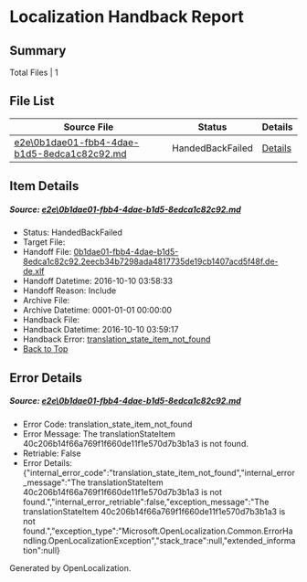 # <a name='report-top'></a> Localization Handback Report

## Summary
 Total Files | 1

## File List
 Source File | Status | Details 
 ----------- | ------ | ------- 
 [e2e\0b1dae01-fbb4-4dae-b1d5-8edca1c82c92.md](https://github.com/OpenLocalizationTestOrg/ol-test0/blob/71f5af2982b904ed66b0ab23b38c1d7d502b5e59/e2e/0b1dae01-fbb4-4dae-b1d5-8edca1c82c92.md) | HandedBackFailed | [Details](#40c206b14f66a769f1f660de11f1e570d7b3b1a31)

## Item Details
##### <a name='40c206b14f66a769f1f660de11f1e570d7b3b1a31'></a> Source: [e2e\0b1dae01-fbb4-4dae-b1d5-8edca1c82c92.md](https://github.com/OpenLocalizationTestOrg/ol-test0/blob/71f5af2982b904ed66b0ab23b38c1d7d502b5e59/e2e/0b1dae01-fbb4-4dae-b1d5-8edca1c82c92.md)
* Status: HandedBackFailed
* Target File: 
* Handoff File: [0b1dae01-fbb4-4dae-b1d5-8edca1c82c92.2eecb34b7298ada4817735de19cb1407acd5f48f.de-de.xlf](https://github.com/OpenLocalizationTestOrg/ol-test0-handoff/blob/41f7fb298fd08232a3550c59b3139a98d3bd87f5/ol-handoff/OpenLocalizationTestOrg/ol-test0-dede/qimu/ht/0b1dae01-fbb4-4dae-b1d5-8edca1c82c92.2eecb34b7298ada4817735de19cb1407acd5f48f.de-de.xlf)
* Handoff Datetime: 2016-10-10 03:58:33
* Handoff Reason: Include
* Archive File: 
* Archive Datetime: 0001-01-01 00:00:00
* Handback File: 
* Handback Datetime: 2016-10-10 03:59:17
* Handback Error: [translation_state_item_not_found](#40c206b14f66a769f1f660de11f1e570d7b3b1a31translation_state_item_not_found)
* [Back to Top](#report-top)


## Error Details
##### <a name='40c206b14f66a769f1f660de11f1e570d7b3b1a31translation_state_item_not_found'></a> Source: [e2e\0b1dae01-fbb4-4dae-b1d5-8edca1c82c92.md](#40c206b14f66a769f1f660de11f1e570d7b3b1a31)
* Error Code: translation_state_item_not_found
* Error Message: The translationStateItem 40c206b14f66a769f1f660de11f1e570d7b3b1a3 is not found.
* Retriable: False
* Error Details: {"internal_error_code":"translation_state_item_not_found","internal_error_message":"The translationStateItem 40c206b14f66a769f1f660de11f1e570d7b3b1a3 is not found.","internal_error_retriable":false,"exception_message":"The translationStateItem 40c206b14f66a769f1f660de11f1e570d7b3b1a3 is not found.","exception_type":"Microsoft.OpenLocalization.Common.ErrorHandling.OpenLocalizationException","stack_trace":null,"extended_information":null}


Generated by OpenLocalization.
